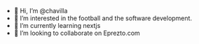 - 👋 Hi, I’m @chavilla
- 👀 I’m interested in the football and the software development.
- 🌱 I’m currently learning nextjs
- 💞️ I’m looking to collaborate on Eprezto.com
